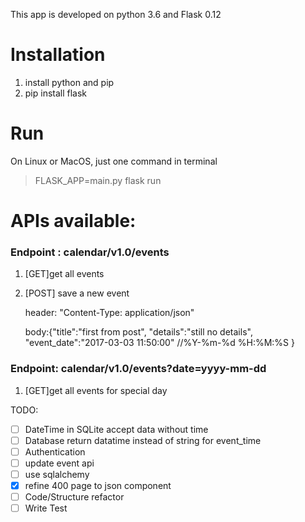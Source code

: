 This app is developed on python 3.6 and Flask 0.12

Installation
============
1. install python and pip 
2. pip install flask

Run
=========
On Linux or MacOS, just one command in terminal
>FLASK_APP=main.py flask run

APIs available:
=======
### Endpoint : calendar/v1.0/events 
 1. [GET]get all events
 2. [POST] save a new event 
    
    header: "Content-Type: application/json"
    
    body:{"title":"first from post",
            "details":"still no details",
            "event_date":"2017-03-03 11:50:00" //%Y-%m-%d %H:%M:%S
        }
    
 
### Endpoint: calendar/v1.0/events?date=yyyy-mm-dd 
 1. [GET]get all events for special day


TODO:
- [ ] DateTime in SQLite accept data without time 
- [ ] Database return datatime instead of string for event_time 
- [ ] Authentication 
- [ ] update event api
- [ ] use sqlalchemy 
- [x] refine 400 page to json component
- [ ] Code/Structure refactor
- [ ] Write Test